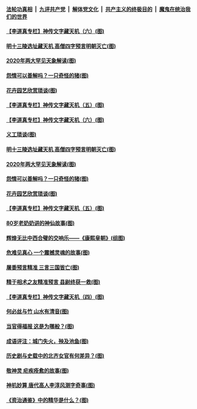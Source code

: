 

####  [法轮功真相](../../../../basic/blob/master/README.md?t=10152102) &nbsp;|&nbsp; [九评共产党](../../../../9ping.md/blob/master/README.md?t=10152102) &nbsp;|&nbsp; [解体党文化](../../../../jtdwh.md/blob/master/README.md?t=10152102)  &nbsp;|&nbsp; [共产主义的终极目的](../../../../gczydzjmd.md/blob/master/README.md?t=10152102) &nbsp;|&nbsp; [魔鬼在统治我们的世界](../../../../mgztzwmdsj.md/blob/master/README.md?t=10152102) 

#### [【李道真专栏】神传文字藏天机（六）(图)](../pages/p7/948788.md?t=10152102) 

#### [明十三陵选址藏天机 高僧四字预言明朝灭亡(图)](../pages/p7/949143.md?t=10152102) 

#### [2020年两大罕见天象解读(图)](../pages/p7/945801.md?t=10152102) 

#### [怨情可以善解吗？一只奇怪的猪(图)](../pages/p7/948972.md?t=10152102) 

#### [花卉园艺欣赏琐谈(图)](../pages/p7/948996.md?t=10152102) 

#### [【李道真专栏】神传文字藏天机（五）(图)](../pages/p7/948692.md?t=10152102) 

#### [【李道真专栏】神传文字藏天机（六）(图)](../pages/p7/948788.md?t=10152102) 

#### [义工琐谈(图)](../pages/p7/949015.md?t=10152102) 

#### [明十三陵选址藏天机 高僧四字预言明朝灭亡(图)](../pages/p7/949143.md?t=10152102) 

#### [2020年两大罕见天象解读(图)](../pages/p7/945801.md?t=10152102) 

#### [怨情可以善解吗？一只奇怪的猪(图)](../pages/p7/948972.md?t=10152102) 

#### [花卉园艺欣赏琐谈(图)](../pages/p7/948996.md?t=10152102) 

#### [【李道真专栏】神传文字藏天机（五）(图)](../pages/p7/948692.md?t=10152102) 

#### [80岁老奶奶讲的神仙故事(图)](../pages/p7/948978.md?t=10152102) 

#### [辉煌无比中西合璧的交响乐——《康熙皇朝》(组图)](../pages/p7/948329.md?t=10152102) 

#### [危难见真心 一个震撼灵魂的故事(图)](../pages/p7/948899.md?t=10152102) 

#### [屠黍预言精准 三言三国皆亡(图)](../pages/p7/948676.md?t=10152102) 

#### [精于相术之友精准预言 县尉终获一救(图)](../pages/p7/948781.md?t=10152102) 

#### [【李道真专栏】神传文字藏天机（四）(图)](../pages/p7/948361.md?t=10152102) 

#### [何必丝与竹 山水有清音(图)](../pages/p7/948552.md?t=10152102) 

#### [当官得福报 这是为哪般？(图)](../pages/p7/948793.md?t=10152102) 

#### [成语评注：城门失火，殃及池鱼(图)](../pages/p7/948551.md?t=10152102) 

#### [历史剧与史载中的北齐女官有何差异？(图)](../pages/p7/948659.md?t=10152102) 

#### [敬神灵 疟疾痊愈的故事(图)](../pages/p7/948677.md?t=10152102) 

#### [神机妙算 唐代高人李淳风测字奇事(图)](../pages/p7/948635.md?t=10152102) 

#### [《资治通鉴》中的精华是什么？(图)](../pages/p7/948572.md?t=10152102) 

